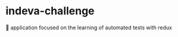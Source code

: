 # indeva-challenge

:movie_camera: application focused on the learning of automated tests with redux
